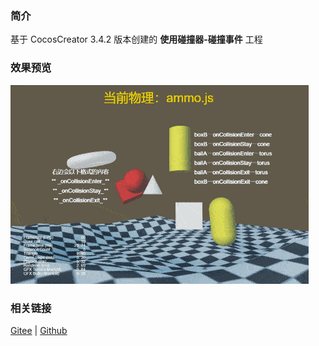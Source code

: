 ### 简介

基于 CocosCreator 3.4.2 版本创建的 **使用碰撞器-碰撞事件** 工程

### 效果预览
![image](../../gif/202203/2022030436.gif)

### 相关链接
[Gitee](https://gitee.com/mirrors_cocos-creator/example-3d/blob/master/physics-3d/assets/cases/scenes) | [Github](https://github.com/cocos-creator/example-3d/blob/master/physics-3d/assets/cases/scenes)